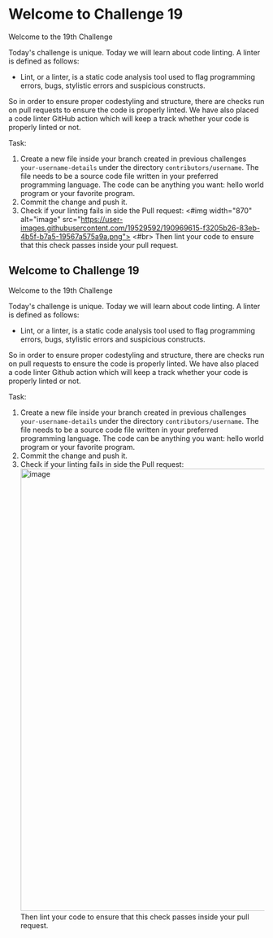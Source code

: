 
# Welcome to Challenge 19

Welcome to the 19th Challenge

Today's challenge is unique. Today we will learn about code linting. A linter is defined as follows:

- Lint, or a linter, is a static code analysis tool used to flag programming errors, bugs, stylistic errors and suspicious constructs.

So in order to ensure proper codestyling and structure, there are checks run on pull requests to ensure the code is properly linted. We have also placed a code linter GitHub action which will keep a track whether your code is properly linted or not.

Task:

1. Create a new file inside your branch created in previous challenges ``your-username-details`` under the directory ``contributors/username``. The file needs to be a source code file written in your preferred programming language. The code can be anything you want: hello world program or your favorite program.
2. Commit the change and push it.
3. Check if your linting fails in side the Pull request: <#img width="870" alt="image" src="https://user-images.githubusercontent.com/19529592/190969615-f3205b26-83eb-4b5f-b7a5-19567a575a9a.png"> <#br> Then lint your code to ensure that this check passes inside your pull request.
## Welcome to Challenge 19

Welcome to the 19th Challenge 

Today's challenge is unique. Today we will learn about code linting. A linter is defined as follows: 
- Lint, or a linter, is a static code analysis tool used to flag programming errors, bugs, stylistic errors and suspicious constructs. 

So in order to ensure proper codestyling and structure, there are checks run on pull requests to ensure the code is properly linted. We have also placed a code linter Github action which will keep a track whether your code is properly linted or not. 

Task: 
1. Create a new file inside your branch created in previous challenges ``your-username-details`` under the directory ``contributors/username``. The file needs to be a source code file written in your preferred programming language. The code can be anything you want: hello world program or your favorite program. 
2. Commit the change and push it. 
3. Check if your linting fails in side the Pull request: <img width="870" alt="image" src="https://user-images.githubusercontent.com/19529592/190969615-f3205b26-83eb-4b5f-b7a5-19567a575a9a.png"> <br> Then lint your code to ensure that this check passes inside your pull request. 

